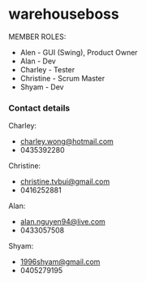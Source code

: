 # warehouseboss

MEMBER ROLES:
  - Alen - GUI (Swing), Product Owner
  - Alan - Dev
  - Charley - Tester
  - Christine - Scrum Master
  - Shyam - Dev

### Contact details ###
Charley: 
  - charley.wong@hotmail.com
  - 0435392280

Christine:
  - christine.tvbui@gmail.com
  - 0416252881
  
Alan:
  - alan.nguyen94@live.com
  - 0433057508

Shyam:
  - 1996shyam@gmail.com
  - 0405279195
